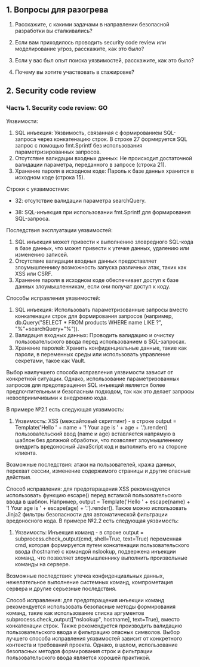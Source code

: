 ## 1. Вопросы для разогрева

1. Расскажите, с какими задачами в направлении безопасной разработки вы сталкивались? 

2. Если вам приходилось проводить security code review или моделирование угроз, расскажите, как это было? 
3. Если у вас был опыт поиска уязвимостей, расскажите, как это было? 
4. Почему вы хотите участвовать в стажировке?

## 2. Security code review

### Часть 1. Security code review: GO

Уязвимости:

1. SQL инъекция: Уязвимость, связанная с формированием SQL-запроса через конкатенацию строк. В строке 27 формируется SQL запрос с помощью fmt.Sprintf без использования параметризированных запросов.
2. Отсутствие валидации входных данных: Не происходит достаточной валидации параметра, переданного в запросе (строка 21).
3. Хранение пароля в исходном коде: Пароль к базе данных хранится в исходном коде (строка 15).

Строки с уязвимостями:

- 32: отсутствие валидации параметра searchQuery.

- 38: SQL-инъекция при использовании fmt.Sprintf для формирования SQL-запроса.

Последствия эксплуатации уязвимостей:

1. SQL инъекция может привести к выполнению зловредного SQL-кода в базе данных, что может привести к утечке данных, удалению или изменению записей.
2. Отсутствие валидации входных данных предоставляет злоумышленнику возможность запуска различных атак, таких как XSS или CSRF.
3. Хранение пароля в исходном коде обеспечивает доступ к базе данных злоумышленникам, если они получат доступ к коду.

Способы исправления уязвимостей:

1. SQL инъекция: Использовать параметризованные запросы вместо конкатенации строк для формирования запросов (например, db.Query("SELECT * FROM products WHERE name LIKE ?", "%"+searchQuery+"%")).
2. Валидация входных данных: Проводить валидацию и очистку пользовательского ввода перед использованием в SQL-запросах.
3. Хранение паролей: Хранить конфиденциальные данные, такие как пароли, в переменных среды или использовать управление секретами, такое как Vault.

Выбор наилучшего способа исправления уязвимости зависит от конкретной ситуации. Однако, использование параметризованных запросов для предотвращения SQL инъекций является более предпочтительным и безопасным подходом, так как это делает запросы невосприимчивыми к внедрению кода.


В примере №2.1 есть следующая уязвимость:

1. Уязвимость: XSS (межсайтовый скриптинг) - в строке output = Template('Hello ' + name + '! Your age is ' + age + '.').render() пользовательский ввод (name и age) вставляется напрямую в шаблон без должной обработки, что позволяет злоумышленнику внедрить вредоносный JavaScript код и выполнить его на стороне клиента.

Возможные последствия: атаки на пользователей, кража данных, перехват сессии, изменение содержимого страницы и другие опасные действия.

Способ исправления: для предотвращения XSS рекомендуется использовать функцию escape() перед вставкой пользовательского ввода в шаблон. Например, output = Template('Hello ' + escape(name) + '! Your age is ' + escape(age) + '.').render(). Также можно использовать Jinja2 фильтры безопасности для автоматической фильтрации вредоносного кода.
В примере №2.2 есть следующая уязвимость:

1. Уязвимость: Инъекция команд - в строке output = subprocess.check_output(cmd, shell=True, text=True) переменная cmd, которая формируется путем конкатенации пользовательского ввода (hostname) с командой nslookup, подвержена инъекции команд, что позволяет злоумышленнику выполнить произвольные команды на сервере.

Возможные последствия: утечка конфиденциальных данных, нежелательное выполнение системных команд, компрометация сервера и другие серьезные последствия.

Способ исправления: для предотвращения инъекции команд рекомендуется использовать безопасные методы формирования команд, такие как использование списка аргументов subprocess.check_output(["nslookup", hostname], text=True), вместо конкатенации строк. Также рекомендуется производить валидацию пользовательского ввода и фильтрацию опасных символов.
Выбор лучшего способа исправления уязвимостей зависит от конкретного контекста и требований проекта. Однако, в целом, использование безопасных методов формирования строк и фильтрации пользовательского ввода является хорошей практикой.